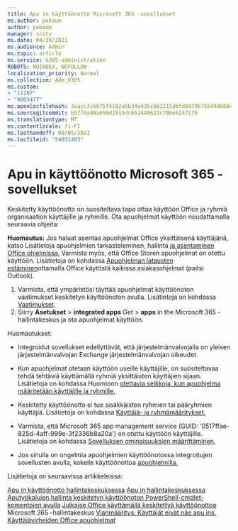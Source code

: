 ```yaml
---
title: Apu in käyttöönotto Microsoft 365 -sovellukset
ms.author: pebaum
author: pebaum
manager: scotv
ms.date: 04/30/2021
ms.audience: Admin
ms.topic: article
ms.service: o365-administration
ROBOTS: NOINDEX, NOFOLLOW
localization_priority: Normal
ms.collection: Adm_O365
ms.custom:
- "11107"
- "9005477"
ms.openlocfilehash: 3aacc3c6675f4102a5b34a435c862215dbfd0479b75549d608ed3c91021ed3d7
ms.sourcegitcommit: b5f7da89a650d2915dc652449623c78be6247175
ms.translationtype: MT
ms.contentlocale: fi-FI
ms.lasthandoff: 08/05/2021
ms.locfileid: "54031403"
---
```

# <a name="deploying-add-ins-for-microsoft-365-apps"></a>Apu in käyttöönotto Microsoft 365 -sovellukset

Keskitetty käyttöönotto on suositeltava tapa ottaa käyttöön Office ja ryhmiä organisaation käyttäjille ja ryhmille. Ota apuohjelmat käyttöön noudattamalla seuraavia ohjeita:

**Huomautus:** Jos haluat asentaa apuohjelmat Office yksittäisenä käyttäjänä, katso Lisätietoja apuohjelmien tarkasteleminen, hallinta [ja asentaminen Office ohjelmissa.](https://support.microsoft.com/topic/view-manage-and-install-add-ins-in-office-programs-16278816-1948-4028-91e5-76dca5380f8d) Varmista myös, että Office Storen apuohjelmat on otettu käyttöön. Lisätietoja on kohdassa [Apuohjelman latausten estäminen](https://docs.microsoft.com/microsoft-365/admin/manage/manage-addins-in-the-admin-center?view=o365-worldwide#prevent-add-in-downloads-by-turning-off-the-office-store-across-all-clients-except-outlook)ottamalla Office käytöstä kaikissa asiakasohjelmat (paitsi Outlook).

1. Varmista, että ympäristösi täyttää apuohjelmat käyttöönoton vaatimukset keskitetyn käyttöönoton avulla. Lisätietoja on kohdassa [Vaatimukset](https://docs.microsoft.com/microsoft-365/admin/manage/centralized-deployment-of-add-ins?#requirements).
2. Siirry **Asetukset**  >  **integrated apps** Get  >  **apps** in the Microsoft 365 -hallintakeskus ja ota apuohjelmat käyttöön. 

Huomautukset: 

- Integroidut sovellukset edellyttävät, että järjestelmänvalvojalla on yleisen järjestelmänvalvojan Exchange järjestelmänvalvojan oikeudet.

- Kun apuohjelmat otetaan käyttöön useille käyttäjille, on suositeltavaa tehdä tehtäviä käyttämällä ryhmiä yksittäisten käyttäjien sijaan. Lisätietoja on kohdassa Huomioon [otettavia seikkoja, kun apuohjelma määritetään käyttäjille ja ryhmille.](https://docs.microsoft.com/microsoft-365/admin/manage/manage-deployment-of-add-ins?view=o365-worldwide#considerations-when-assigning-an-add-in-to-users-and-groups)

- Keskitetty käyttöönotto ei tue sisäkkäisten ryhmien tai pääryhmien käyttäjiä. Lisätietoja on kohdassa [Käyttäjä- ja ryhmämääritykset.](https://docs.microsoft.com/microsoft-365/admin/manage/centralized-deployment-of-add-ins?view=o365-worldwide#user-and-group-assignments)

- Varmista, että Microsoft 365 app management service (GUID: '0517ffae-825d-4aff-999e-3f2336b8a20a') on otettu käyttöön käyttäjille. Lisätietoja on kohdassa [Sovelluksen ominaisuuksien määrittäminen.](https://docs.microsoft.com/azure/active-directory/manage-apps/add-application-portal-configure#configure-app-properties)

- Jos sinulla on ongelmia apuohjelmien käyttöönotossa integroitujen sovellusten avulla, kokeile käyttöönottoa [apuohjelmilla.](https://admin.microsoft.com/AdminPortal/Home?#/Settings/AddIns)

Lisätietoja on seuraavissa artikkeleissa:

[Apu in käyttöönotto hallintakeskuksessa](https://docs.microsoft.com/microsoft-365/admin/manage/manage-deployment-of-add-ins) 
 [Apu in hallintakeskuksessa](https://docs.microsoft.com/microsoft-365/admin/manage/manage-addins-in-the-admin-center) 
 [Aputyökalujen hallinta keskitetyn käyttöönoton PowerShell-cmdlet-komentojen avulla](https://docs.microsoft.com/microsoft-365/enterprise/use-the-centralized-deployment-powershell-cmdlets-to-manage-add-ins) 
 [Julkaise Office käyttämällä keskitettyä käyttöönottoa](https://docs.microsoft.com/office/dev/add-ins/publish/centralized-deployment#publish-an-office-add-in-via-centralized-deployment) 
 Microsoft 365 -hallintakeskus [Vianmääritys: Käyttäjät eivät näe apu ins.](https://docs.microsoft.com/office365/troubleshoot/access-management/user-not-seeing-add-ins) 
 [Käyttäjävirheiden Office apuohjelmat](https://docs.microsoft.com/office/dev/add-ins/testing/testing-and-troubleshooting)